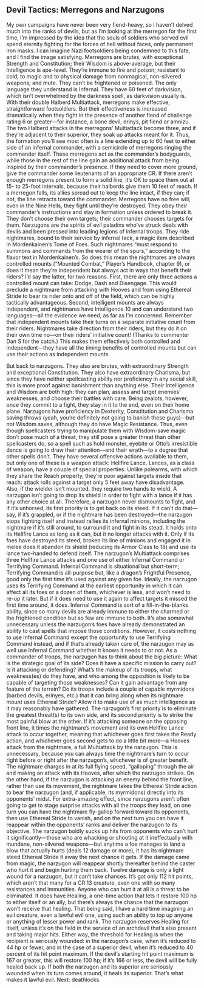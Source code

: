 ## Devil Tactics: Merregons and Narzugons

My own campaigns have never been very fiend-heavy, so I haven’t delved much into the ranks of devils, but as I’m looking at the merregon for the first time, I’m impressed by the idea that the souls of soldiers who served evil spend eternity fighting for the forces of hell without faces, only permanent iron masks. I can imagine Nazi footsoldiers being condemned to this fate, and I find the image satisfying.
Merregons are brutes, with exceptional Strength and Constitution; their Wisdom is above-average, but their Intelligence is ape-level. They’re immune to fire and poison; resistant to cold, to magic and to physical damage from nonmagical, non-silvered weapons; and mute. They can’t be frightened or poisoned. The only language they understand is Infernal. They have 60 feet of darkvision, which isn’t overwhelmed by the darkness spell, as darkvision usually is.
With their double Halberd Multiattack, merregons make effective, straightforward footsoldiers. But their effectiveness is increased dramatically when they fight in the presence of another fiend of challenge rating 6 or greater—for instance, a bone devil, erinys, pit fiend or amnizu. The two Halberd attacks in the merregons’ Multiattack become three, and if they’re adjacent to their superior, they soak up attacks meant for it.
Thus, the formation you’ll see most often is a line extending up to 60 feet to either side of an infernal commander, with a semicircle of merregons ringing the commander itself. These merregons act as the commander’s bodyguards, while those in the rest of the line gain an additional attack from being inspired by their commander’s presence. If they need to cover more ground, give the commander some lieutenants of an appropriate CR. If there aren’t enough merregons present to form a solid line, it’s OK to space them out at 15- to 25-foot intervals, because their halberds give them 10 feet of reach. If a merregon falls, its allies spread out to keep the line intact, if they can; if not, the line retracts toward the commander.
Merregons have no free will; even in the Nine Hells, they fight until they’re destroyed. They obey their commander’s instructions and stay in formation unless ordered to break it. They don’t choose their own targets; their commander chooses targets for them.
Narzugons are the spirits of evil paladins who’ve struck deals with devils and been pressed into leading legions of infernal troops. They ride nightmares, bound to their service by infernal tack, a magic item described in Mordenkainen’s Tome of Foes. Such nightmares “must respond to summons and commands from the wearer of the spurs,” according to the flavor text in Mordenkainen’s.
So does this mean the nightmares are always controlled mounts (“Mounted Combat,” Player’s Handbook, chapter 9), or does it mean they’re independent but always act in ways that benefit their riders? I’d say the latter, for two reasons. First, there are only three actions a controlled mount can take: Dodge, Dash and Disengage. This would preclude a nightmare from attacking with Hooves and from using Ethereal Stride to bear its rider onto and off of the field, which can be highly tactically advantageous. Second, intelligent mounts are always independent, and nightmares have Intelligence 10 and can understand two languages—all the evidence we need, as far as I’m concerned. Remember that independent mounts take their turns on a separate initiative count from their riders. Nightmares take direction from their riders, but they do it on their own time no—on their riders’ initiative count! (Thanks to commenter Dan S for the catch.) This makes them effectively both controlled and independent—they have all the timing benefits of controlled mounts but can use their actions as independent mounts.

But back to narzugons. They also are brutes, with extraordinary Strength and exceptional Constitution. They also have extraordinary Charisma, but since they have neither spellcasting ability nor proficiency in any social skill, this is more proof against banishment than anything else. Their Intelligence and Wisdom are both high: they can plan, assess and target enemies’ weaknesses, and choose their battles with care. Being zealots, however, once they commit to a fight, they stay in it to the end, even on their home plane.
Narzugons have proficiency in Dexterity, Constitution and Charisma saving throws (yeah, you’re definitely not going to banish these guys)—but not Wisdom saves, although they do have Magic Resistance. Thus, even though spellcasters trying to manipulate them with Wisdom-save magic don’t pose much of a threat, they still pose a greater threat than other spellcasters do, so a spell such as hold monster, eyebite or Otto’s irresistible dance is going to draw their attention—and their wrath—to a degree that other spells don’t.
They have several offensive actions available to them, but only one of these is a weapon attack: Hellfire Lance. Lances, as a class of weapon, have a couple of special properties. Unlike polearms, with which they share the Reach property, they’re poor against targets inside that reach: attack rolls against a target only 5 feet away have disadvantage. Also, if the wielder isn’t mounted, they require two hands to wield. A narzugon isn’t going to drop its shield in order to fight with a lance if it has any other choice at all. Therefore, a narzugon never dismounts to fight, and if it’s unhorsed, its first priority is to get back on its steed.
If it can’t do that—say, if it’s grappled, or if the nightmare has been destroyed—the narzugon stops fighting itself and instead rallies its infernal minions, including the nightmare if it’s still around, to surround it and fight in its stead. It holds onto its Hellfire Lance as long as it can, but it no longer attacks with it. Only if its foes have destroyed its steed, broken its line of minions and engaged it in melee does it abandon its shield (reducing its Armor Class to 18) and use its lance two-handed to defend itself.
The narzugon’s Multiattack comprises three Hellfire Lance attacks and one use of either Infernal Command or Terrifying Command. Infernal Command is situational but short-term; Terrifying Command is all-purpose but, like a dragon’s Frightful Presence, good only the first time it’s used against any given foe.
Ideally, the narzugon uses its Terrifying Command at the earliest opportunity in which it can affect all its foes or a dozen of them, whichever is less, and won’t need to re-up it later. But if it does need to use it again to affect targets it missed the first time around, it does.
Infernal Command is sort of a fill-in-the-blanks ability, since so many devils are already immune to either the charmed or the frightened condition but so few are immune to both. It’s also somewhat unnecessary unless the narzugon’s foes have already demonstrated an ability to cast spells that impose those conditions. However, it costs nothing to use Infernal Command except the opportunity to use Terrifying Command instead, and if that’s already taken care of, the narzugon may as well use Infernal Command whether it knows it needs to or not.
As a commander of troops, the narzugon has to think about the big picture: What is the strategic goal of its side? Does it have a specific mission to carry out? Is it attacking or defending? What’s the makeup of its troops, what weakness(es) do they have, and who among the opposition is likely to be capable of targeting those weaknesses? Can it gain advantage from any feature of the terrain? Do its troops include a couple of capable myrmidons (barbed devils, erinyes, etc.) that it can bring along when its nightmare mount uses Ethereal Stride? Allow it to make use of as much intelligence as it may reasonably have gathered.
The narzugon’s first priority is to eliminate the greatest threat(s) to its own side, and its second priority is to strike the most painful blow at the other. If it’s attacking someone on the opposing front line, it times the nightmare’s movement and its own Hellfire Lance attack to occur together, meaning that whichever goes first takes the Ready action, and whichever goes second gets to do a little bit more—a Hooves attack from the nightmare, a full Multiattack by the narzugon. This is unnecessary, because you can always time the nightmare’s turn to occur right before or right after the narzugon’s, whichever is of greater benefit. The nightmare charges in at its full flying speed, “galloping” through the air and making an attack with its Hooves, after which the narzugon strikes.
On the other hand, if the narzugon is attacking an enemy behind the front line, rather than use its movement, the nightmare takes the Ethereal Stride action to bear the narzugon (and, if applicable, its myrmidons) directly into its opponents’ midst. For extra-amazing effect, since narzugons aren’t often going to get to stage surprise attacks with all the troops they lead, on one turn you can have the nightmare fly-gallop forward toward its opponents, then use Ethereal Stride to vanish, and on the next turn you can have it reappear within the opponents’ ranks and deliver the narzugon to its objective.
The narzugon boldly sucks up hits from opponents who can’t hurt it significantly—those who are whacking or shooting at it ineffectually with mundane, non-silvered weapons—but anytime a foe manages to land a blow that actually hurts (deals 12 damage or more), it has its nightmare steed Ethereal Stride it away the next chance it gets. If the damage came from magic, the narzugon will reappear shortly thereafter behind the caster who hurt it and begin hurting them back.
Twelve damage is only a light wound for a narzugon, but it can’t take chances. It’s got only 112 hit points, which aren’t that many for a CR 13 creature, even one with so many resistances and immunities. Anyone who can hurt it at all is a threat to be eliminated. It does have Healing, a one-time action that lets it restore 100 hp to either itself or an ally, but there’s always the chance that the narzugon won’t receive that healing.
That being said, I have a hard time imagining an evil creature, even a lawful evil one, using such an ability to top up anyone or anything of lesser power and rank. The narzugon reserves Healing for itself, unless it’s on the field in the service of an archdevil that’s also present and taking major hits. Either way, the threshold for Healing is when the recipient is seriously wounded: in the narzugon’s case, when it’s reduced to 44 hp or fewer, and in the case of a superior devil, when it’s reduced to 40 percent of its hit point maximum. If the devil’s starting hit point maximum is 167 or greater, this will restore 100 hp; if it’s 166 or less, the devil will be fully healed back up. If both the narzugon and its superior are seriously wounded when its turn comes around, it heals its superior. That’s what makes it lawful evil.
Next: deathlocks.
